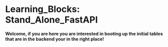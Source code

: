 # Learning_Blocks: Stand_Alone_FastAPI

<strong>Welcome, if you are here you are interested in booting up the initial tables that are in the backend your in the right place!</strong>
